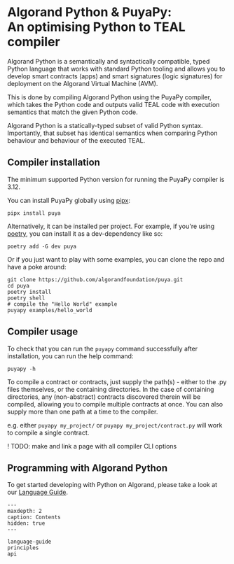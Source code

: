# Algorand Python & PuyaPy: <br/> An optimising Python to TEAL compiler

Algorand Python is a semantically and syntactically compatible, typed Python language that works 
with standard Python tooling and allows you to develop smart contracts (apps) and smart signatures
(logic signatures) for deployment on the Algorand Virtual Machine (AVM).

This is done by compiling Algorand Python using the PuyaPy compiler, which takes the Python code
and outputs valid TEAL code with execution semantics that match the given Python code.

Algorand Python is a statically-typed subset of valid Python syntax. Importantly, that subset has
identical semantics when comparing Python behaviour and behaviour of the executed TEAL.

## Compiler installation

The minimum supported Python version for running the PuyaPy compiler is 3.12.

You can install PuyaPy globally using [pipx](https://pipx.pypa.io/stable/):

```shell
pipx install puya
```

Alternatively, it can be installed per project. For example, if you're using [poetry](https://python-poetry.org),
you can install it as a dev-dependency like so: 

```shell
poetry add -G dev puya
```

Or if you just want to play with some examples, you can clone the repo and have a poke around:

```shell
git clone https://github.com/algorandfoundation/puya.git
cd puya
poetry install
poetry shell
# compile the "Hello World" example
puyapy examples/hello_world
```

## Compiler usage

To check that you can run the `puyapy` command successfully after installation, you can run the 
help command:

    puyapy -h

To compile a contract or contracts, just supply the path(s) - either to the .py files themselves,
or the containing directories. In the case of containing directories, any (non-abstract) contracts 
discovered therein will be compiled, allowing you to compile multiple contracts at once. You can 
also supply more than one path at a time to the compiler.

e.g. either `puyapy my_project/` or `puyapy my_project/contract.py` will work to compile a single contract.

! TODO: make and link a page with all compiler CLI options

## Programming with Algorand Python

To get started developing with Python on Algorand, please take a look at our [Language Guide](language-guide.md).

```{toctree}
---
maxdepth: 2
caption: Contents
hidden: true
---

language-guide
principles
api
```
